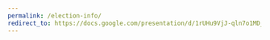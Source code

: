 ```yaml
---
permalink: /election-info/
redirect_to: https://docs.google.com/presentation/d/1rUHu9VjJ-qln7o1MD_0SpvKp0UoqLoafdwGTPMMUs2E/edit?usp=sharing
---
```

